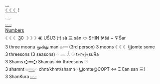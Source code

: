 [𓈓](𓈓)    
[☾☾☾](☾☾☾) !  
[𓇾](𓇾)  
 [𓈉](𓈉)  
[Numbers](Numbers)  
☾☾☾ [3](3)0 ☽☽☽ 𒌍 UŠU3 卅 sà  三 sān 𐎌 SHIN 𒃻šá ~ 𒐼Šar   
3 three moonu மூன்று man 𓐍𓏠 (3rd person) 3 moons ☾☾☾ Ϣomte some    
3 threesons (3 seasons) 𓏏 𓂋 𓆵 𓇳  t+r+j+suRa    
3 Shams 𐎘𐎍𐎘 Shamas ⇔ threesons 𓇳    
3 shamnt 𓐍[𓂸](𓂸)𓏏  chnt/khmt/shamn𓏏 Ϣomte@COPT ⇔ Ξ ξan san 三!    
3 ShanKura [𓈉](𓈉)    
